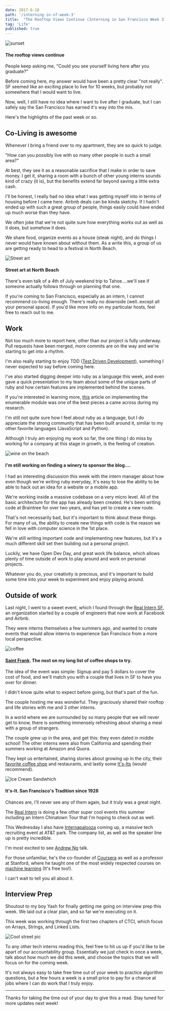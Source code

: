 ```yaml
---
date: 2017-6-18
path: '/interning-in-sf-week-3'
title:  "The Rooftop Views Continue (Interning in San Francisco Week 3)"
tag: 'Life'
published: true
---
```

![sunset](sunset.jpg)
#### The rooftop views continue

People keep asking me, "Could you see yourself living here after you graduate?"

Before coming here, my answer would have been a pretty clear "not really".  SF seemed like an exciting place to live for 10 weeks, but probably not somewhere that I would want to live.

Now, well, I still have no idea where I want to live after I graduate, but I can safely say the San Francisco has earned it's way into the mix.

Here's the highlights of the past week or so.

## Co-Living is awesome
Whenever I bring a friend over to my apartment, they are so quick to judge.

"How can you possibly live with so many other people in such a small area?"

At best, they see it as a reasonable sacrifice that I make in order to save money.  I get it, sharing a room with a bunch of other young interns sounds kind of crazy (it is), but the benefits extend far beyond saving a little extra cash.

I'll be honest, I really had no idea what I was getting myself into in terms of housing before I came here.  Airbnb deals can be kinda sketchy.  If I hadn't ended up with such a great group of people, things easily could have ended up much worse than they have.

We often joke that we're not quite sure how everything works out as well as it does, but somehow it does.

We share food, organize events as a house (steak night), and do things I never would have known about without them.  As a write this, a group of us are getting ready to head to a festival in North Beach.

![Street art](./art.jpg)
#### Street art at North Beach

There's even talk of a 4th of July weekend trip to Tahoe....we'll see if someone actually follows through on planning that one.

If you're coming to San Francisco, especially as an intern, I cannot recommend co-living enough.  There's really no downside (well..except all your personal space).  If you'd like more info on my particular hosts, feel free to reach out to me.

## Work
Not too much more to report here, other than our project is fully underway.  Pull requests have been merged, more commits are on the way and we're starting to get into a rhythm.

I'm also really starting to enjoy TDD ([Test Driven Development]((https://en.wikipedia.org/wiki/Test-driven_development))), something I never expected to say before coming here.

I've also started digging deeper into ruby as a language this week, and even gave a quick presentation to my team about some of the unique parts of ruby and how certain features are implemented behind the scenes.

If you're interested in learning more, [this](https://mauricio.github.io/2015/01/12/implementing-enumerable-in-ruby.html) article on implementing the enumerable module was one of the best pieces a came across during my research.

I'm still not quite sure how I feel about ruby as a language, but I do appreciate the strong community that has been built around it, similar to my other favorite languages (JavaScript and Python).

Although I truly am enjoying my work so far, the one thing I do miss by working for a company at this stage in growth, is the feeling of creation.

![wine on the beach](./wine.jpg)
#### I'm still working on finding a winery to sponsor the blog....

I had an interesting discussion this week with the intern manager about how even though we're writing ruby everyday, it's easy to lose the ability to be able to hack out an idea for a website or a mobile app.

We're working inside a massive codebase on a very micro level.  All of the basic architecture for the app has already been created.  He's been writing code at Braintree for over two years, and has yet to create a new route.

That's not necessarily bad, but it's important to think about these things.  For many of us, the ability to create new things with code is the reason we fell in love with computer science in the 1st place.

We're still writing important code and implementing new features, but it's a much different skill set then building out a personal project.

Luckily, we have Open Dev Day, and great work life balance, which allows plenty of time outside of work to play around and work on personal projects.

Whatever you do, your creativity is precious, and it's important to build some time into your week to experiment and enjoy playing around.

## Outside of work
Last night, I went to a sweet event, which I found through the [Real Intern SF](https://www.facebook.com/therealinternsf/), an organization started by a couple of engineers that now work at Facebook and Airbnb.

They were interns themselves a few summers ago, and wanted to create events that would allow interns to experience San Francisco from a more local perspective.

![coffee](./st_franks.jpg)
#### [Saint Frank](https://www.instagram.com/saintfrankcoffee/).  The next on my long list of coffee shops to try.

The idea of the event was simple: Signup and pay 5 dollars to cover the cost of food, and we'll match you with a couple that lives in SF to have you over for dinner.

I didn't know quite what to expect before going, but that's part of the fun.

The couple hosting me was wonderful.  They graciously shared their rooftop and life stories with me and 3 other interns.

In a world where we are surrounded by so many people that we will never get to know, there is something immensely refreshing about sharing a meal with a group of strangers.

The couple grew up in the area, and get this: they even dated in middle school!  The other interns were also from California and spending their summers working at Amazon and Quora.

They kept us entertained, sharing stories about growing up in the city, their [favorite coffee shop](https://www.saintfrankcoffee.com/) and restaurants, and lastly some [It's-Its](https://www.itsiticecream.com/) (would recommend).

![Ice Cream Sandwhich](itsit.jpg)
#### It's-It.  San Francisco's Tradition since 1928

Chances are, I'll never see any of them again, but it truly was a great night.

The [Real Intern](https://www.facebook.com/therealinternsf/) is doing a few other super cool events this summer including an Intern Chinatown Tour that I'm hoping to check out as well.

This Wednesday I also have [Internapalooza](http://internapalooza.com/) coming up, a massive tech recruiting event at AT&T park.  The company list, as well as the speaker line up is pretty incredible.

I'm most excited to see [Andrew Ng](http://www.andrewng.org/) talk.

For those unfamiliar, he's the co-founder of [Coursera](https://www.coursera.org/) as well as a professor at Stanford, where he taught one of the most widely respected courses on [machine learning](https://www.youtube.com/watch?v=UzxYlbK2c7E&list=PLA89DCFA6ADACE599) (It's free too!).

I can't wait to tell you all about it.

## Interview Prep
Shoutout to my boy Yash for finally getting me going on interview prep this week.  We laid out a clear plan, and so far we're executing on it.

This week was working through the first two chapters of CTCI, which focus on Arrays, Strings, and Linked Lists.

![Cool street pic](./street.jpg)

To any other tech interns reading this, feel free to hit us up if you'd like to be apart of our accountability group.  Essentially we just check in once a week, talk about how much we did this week, and choose the topics that we will focus on for the coming week.

It's not always easy to take free time out of your week to practice algorithm questions, but a few hours a week is a small price to pay for a chance at jobs where I can do work that I truly enjoy.

____
Thanks for taking the time out of your day to give this a read.  Stay tuned for more updates next week!
